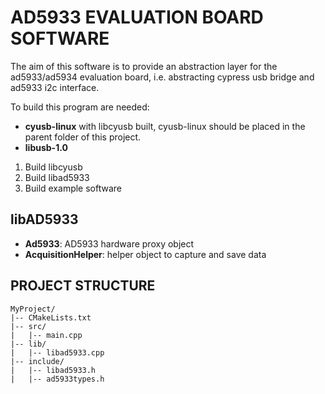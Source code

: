 # AD5933 EVALUATION BOARD SOFTWARE

The aim of this software is to provide an abstraction layer for the ad5933/ad5934 evaluation board, i.e. abstracting cypress usb bridge and ad5933 i2c interface. 

To build this program are needed:
- **cyusb-linux** with libcyusb built, cyusb-linux should be placed in the parent folder of this project. 
- **libusb-1.0**

1. Build libcyusb
2. Build libad5933
3. Build example software

## libAD5933

- **Ad5933**: AD5933 hardware proxy object 
- **AcquisitionHelper**: helper object to capture and save data

## PROJECT STRUCTURE
```
MyProject/
|-- CMakeLists.txt
|-- src/
|   |-- main.cpp
|-- lib/
|   |-- libad5933.cpp
|-- include/
|   |-- libad5933.h
|   |-- ad5933types.h
```
